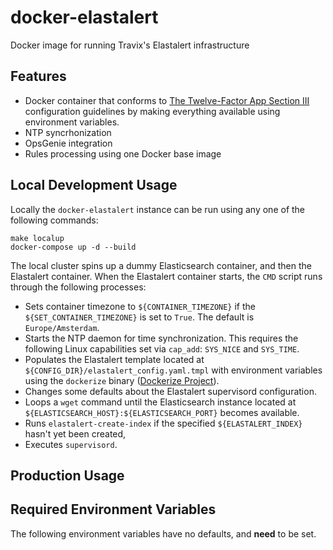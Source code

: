 # docker-elastalert

Docker image for running Travix's Elastalert infrastructure

## Features

* Docker container that conforms to [The Twelve-Factor App Section III](https://12factor.net/config) configuration guidelines by making everything available using environment variables.
* NTP syncrhonization
* OpsGenie integration
* Rules processing using one Docker base image

## Local Development Usage

Locally the `docker-elastalert` instance can be run using any one of the following commands:

```
make localup
docker-compose up -d --build
```

The local cluster spins up a dummy Elasticsearch container, and then the Elastalert container. When the Elastalert container starts, the `CMD` script runs through the following processes:

* Sets container timezone to `${CONTAINER_TIMEZONE}` if the `${SET_CONTAINER_TIMEZONE}` is set to `True`. The default is `Europe/Amsterdam`.
* Starts the NTP daemon for time synchronization. This requires the following Linux capabilities set via `cap_add`: `SYS_NICE` and `SYS_TIME`.
* Populates the Elastalert template located at `${CONFIG_DIR}/elastalert_config.yaml.tmpl` with environment variables using the `dockerize` binary ([Dockerize Project](https://github.com/jwilder/dockerize)).
* Changes some defaults about the Elastalert supervisord configuration.
* Loops a `wget` command until the Elasticsearch instance located at `${ELASTICSEARCH_HOST}:${ELASTICSEARCH_PORT}` becomes available.
* Runs `elastalert-create-index` if the specified `${ELASTALERT_INDEX}` hasn't yet been created,
* Executes `supervisord`.

## Production Usage

<Later>

## Required Environment Variables

The following environment variables have no defaults, and **need** to be set.
